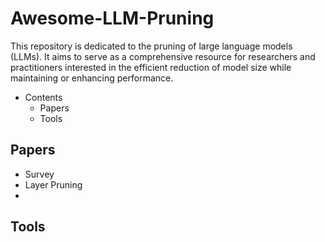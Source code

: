 # Awesome-LLM-Pruning

This repository is dedicated to the pruning of large language models (LLMs). It aims to serve as a comprehensive resource for researchers and practitioners interested in the efficient reduction of model size while maintaining or enhancing performance.

- Contents
  - Papers
  - Tools


## Papers
- Survey
- Layer Pruning
- 
## Tools





